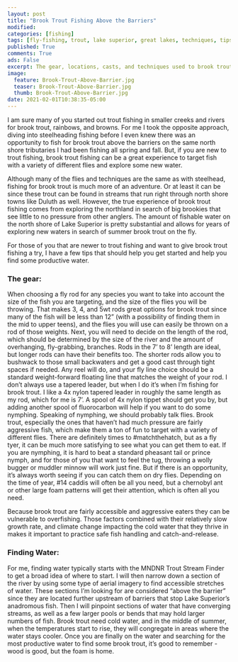 ```yaml
---
layout: post
title: "Brook Trout Fishing Above the Barriers"
modified:
categories: [fishing]
tags: [fly-fishing, trout, lake superior, great lakes, techniques, tips]
published: True
comments: True
ads: False
excerpt: The gear, locations, casts, and techniques used to brook trout above the barriers on the North Shore of Lake Superior
image:
  feature: Brook-Trout-Above-Barrier.jpg
  teaser: Brook-Trout-Above-Barrier.jpg
  thumb: Brook-Trout-Above-Barrier.jpg
date: 2021-02-01T10:38:35-05:00
---
```


I am sure many of you started out trout fishing in smaller creeks and rivers for brook trout, rainbows, and browns. For me I took the opposite approach, diving into steelheading fishing before I even knew there was an opportunity to fish for brook trout above the barriers on the same north shore tributaries I had been fishing all spring and fall. But, if you are new to trout fishing, brook trout fishing can be a great experience to target fish with a variety of different flies and explore some new water.

Although many of the flies and techniques are the same as with steelhead, fishing for brook trout is much more of an adventure. Or at least it can be since these trout can be found in streams that run right through north shore towns like Duluth as well. However, the true experience of brook trout fishing comes from exploring the northland in search of big brookies that see little to no pressure from other anglers. The amount of fishable water on the north shore of Lake Superior is pretty substantial and allows for years of exploring new waters in search of summer brook trout on the fly.

For those of you that are newer to trout fishing and want to give brook trout fishing a try, I have a few tips that should help you get started and help you find some productive water.

### The gear:

When choosing a fly rod for any species you want to take into account the size of the fish you are targeting, and the size of the flies you will be throwing. That makes 3, 4, and 5wt rods great options for brook trout since many of the fish will be less than 12” (with a possibility of finding them in the mid to upper teens), and the flies you will use can easily be thrown on a rod of those weights. Next, you will need to decide on the length of the rod, which should be determined by the size of the river and the amount of overhanging, fly-grabbing, branches. Rods in the 7’ to 8’ length are ideal, but longer rods can have their benefits too. The shorter rods allow you to bushwack to those small backwaters and get a good cast through tight spaces if needed. Any reel will do, and your fly line choice should be a standard weight-forward floating line that matches the weight of your rod. I don’t always use a tapered leader, but when I do it’s when I’m fishing for brook trout. I like a 4x nylon tapered leader in roughly the same length as my rod, which for me is 7’. A spool of 4x nylon tippet should get you by, but adding another spool of fluorocarbon will help if you want to do some nymphing. Speaking of nymphing, we should probably talk flies. Brook trout, especially the ones that haven’t had much pressure are fairly aggressive fish, which make them a ton of fun to target with a variety of different flies. There are definitely times to #matchthehatch, but as a fly tyer, it can be much more satisfying to see what you can get them to eat. If you are nymphing, it is hard to beat a standard pheasant tail or prince nymph, and for those of you that want to feel the tug, throwing a wolly bugger or muddler minnow will work just fine. But if there is an opportunity, it’s always worth seeing if you can catch them on dry flies. Depending on the time of year, #14 caddis will often be all you need, but a chernobyl ant or other large foam patterns will get their attention, which is often all you need.

Because brook trout are fairly accessible and aggressive eaters they can be vulnerable to overfishing. Those factors combined with their relatively slow growth rate, and climate change impacting the cold water that they thrive in makes it important to practice safe fish handling and catch-and-release.

### Finding Water:

For me, finding water typically starts with the MNDNR Trout Stream Finder to get a broad idea of where to start. I will then narrow down a section of the river by using some type of aerial imagery to find accessible stretches of water. These sections I’m looking for are considered “above the barrier” since they are located further upstream of barriers that stop Lake Superior’s anadromous fish. Then I will pinpoint sections of water that have converging streams, as well as a few larger pools or bends that may hold larger numbers of fish. Brook trout need cold water, and in the middle of summer, when the temperatures start to rise, they will congregate in areas where the water stays cooler. Once you are finally on the water and searching for the most productive water to find some brook trout,  it’s good to remember - wood is good, but the foam is home.
